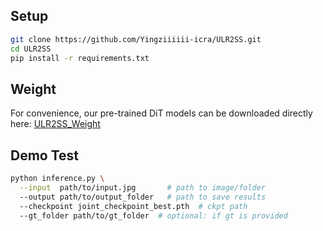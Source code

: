 ## Setup
```bash
git clone https://github.com/Yingziiiiii-icra/ULR2SS.git 
cd ULR2SS
pip install -r requirements.txt

```

## Weight
For convenience, our pre-trained DiT models can be downloaded directly here:
[ULR2SS_Weight](https://drive.google.com/file/d/1QhA2XHYmiajAhTJt9WqJocHGk6vEq3Tj/view)

## Demo Test
```bash
python inference.py \
  --input  path/to/input.jpg       # path to image/folder
  --output path/to/output_folder   # path to save results
  --checkpoint joint_checkpoint_best.pth  # ckpt path
  --gt_folder path/to/gt_folder  # optional: if gt is provided
```
